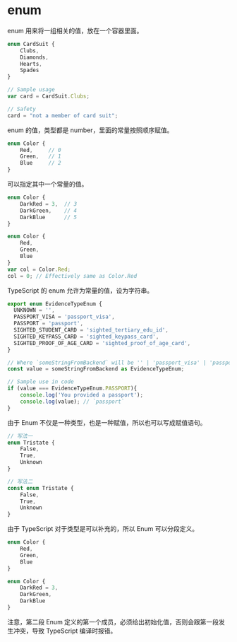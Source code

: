 # enum

enum 用来将一组相关的值，放在一个容器里面。

```typescript
enum CardSuit {
    Clubs,
    Diamonds,
    Hearts,
    Spades
}

// Sample usage
var card = CardSuit.Clubs;

// Safety
card = "not a member of card suit";
```

enum 的值，类型都是 number，里面的常量按照顺序赋值。

```typescript
enum Color {
    Red,     // 0
    Green,   // 1
    Blue     // 2
}
```

可以指定其中一个常量的值。

```typescript
enum Color {
    DarkRed = 3,  // 3
    DarkGreen,    // 4
    DarkBlue      // 5
}
```

```typescript
enum Color {
    Red,
    Green,
    Blue
}
var col = Color.Red;
col = 0; // Effectively same as Color.Red
```

TypeScript 的 enum 允许为常量的值，设为字符串。

```typescript
export enum EvidenceTypeEnum {
  UNKNOWN = '',
  PASSPORT_VISA = 'passport_visa',
  PASSPORT = 'passport',
  SIGHTED_STUDENT_CARD = 'sighted_tertiary_edu_id',
  SIGHTED_KEYPASS_CARD = 'sighted_keypass_card',
  SIGHTED_PROOF_OF_AGE_CARD = 'sighted_proof_of_age_card',
}

// Where `someStringFromBackend` will be '' | 'passport_visa' | 'passport' ... etc.
const value = someStringFromBackend as EvidenceTypeEnum; 

// Sample use in code
if (value === EvidenceTypeEnum.PASSPORT){
    console.log('You provided a passport');
    console.log(value); // `passport`
}
```

由于 Enum 不仅是一种类型，也是一种赋值，所以也可以写成赋值语句。

```typescript
// 写法一
enum Tristate {
    False,
    True,
    Unknown
}

// 写法二
const enum Tristate {
    False,
    True,
    Unknown
}
```

由于 TypeScript 对于类型是可以补充的，所以 Enum 可以分段定义。

```typescript
enum Color {
    Red,
    Green,
    Blue
}

enum Color {
    DarkRed = 3,
    DarkGreen,
    DarkBlue
}
```

注意，第二段 Enum 定义的第一个成员，必须给出初始化值，否则会跟第一段发生冲突，导致 TypeScript 编译时报错。